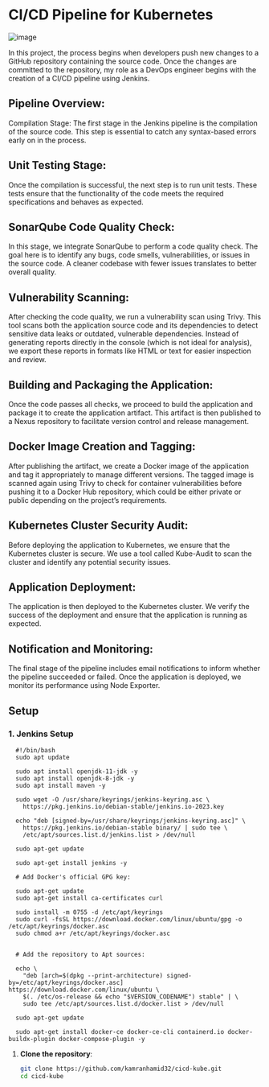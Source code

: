# CI/CD Pipeline for Kubernetes

![image](https://github.com/user-attachments/assets/2916b298-e631-4a43-8310-4e86ae5f7237)



In this project, the process begins when developers push new changes to a GitHub repository containing the source code. Once the changes are committed to the repository, my role as a DevOps engineer begins with the creation of a CI/CD pipeline using Jenkins.

## Pipeline Overview:
Compilation Stage:
The first stage in the Jenkins pipeline is the compilation of the source code. This step is essential to catch any syntax-based errors early on in the process.

## Unit Testing Stage:
Once the compilation is successful, the next step is to run unit tests. These tests ensure that the functionality of the code meets the required specifications and behaves as expected.

## SonarQube Code Quality Check:
In this stage, we integrate SonarQube to perform a code quality check. The goal here is to identify any bugs, code smells, vulnerabilities, or issues in the source code. A cleaner codebase with fewer issues translates to better overall quality.

## Vulnerability Scanning:
After checking the code quality, we run a vulnerability scan using Trivy. This tool scans both the application source code and its dependencies to detect sensitive data leaks or outdated, vulnerable dependencies. Instead of generating reports directly in the console (which is not ideal for analysis), we export these reports in formats like HTML or text for easier inspection and review.

## Building and Packaging the Application:
Once the code passes all checks, we proceed to build the application and package it to create the application artifact. This artifact is then published to a Nexus repository to facilitate version control and release management.

## Docker Image Creation and Tagging:
After publishing the artifact, we create a Docker image of the application and tag it appropriately to manage different versions. The tagged image is scanned again using Trivy to check for container vulnerabilities before pushing it to a Docker Hub repository, which could be either private or public depending on the project’s requirements.

## Kubernetes Cluster Security Audit:
Before deploying the application to Kubernetes, we ensure that the Kubernetes cluster is secure. We use a tool called Kube-Audit to scan the cluster and identify any potential security issues.

## Application Deployment:
The application is then deployed to the Kubernetes cluster. We verify the success of the deployment and ensure that the application is running as expected.

## Notification and Monitoring:
The final stage of the pipeline includes email notifications to inform whether the pipeline succeeded or failed. Once the application is deployed, we monitor its performance using Node Exporter.



## Setup
### 1. **Jenkins Setup**
      
      #!/bin/bash
      sudo apt update
      
      sudo apt install openjdk-11-jdk -y
      sudo apt install openjdk-8-jdk -y
      sudo apt install maven -y

      sudo wget -O /usr/share/keyrings/jenkins-keyring.asc \
        https://pkg.jenkins.io/debian-stable/jenkins.io-2023.key
      
      echo "deb [signed-by=/usr/share/keyrings/jenkins-keyring.asc]" \
        https://pkg.jenkins.io/debian-stable binary/ | sudo tee \
        /etc/apt/sources.list.d/jenkins.list > /dev/null

      sudo apt-get update
      
      sudo apt-get install jenkins -y
      
      # Add Docker's official GPG key:
      
      sudo apt-get update
      sudo apt-get install ca-certificates curl
      
      sudo install -m 0755 -d /etc/apt/keyrings
      sudo curl -fsSL https://download.docker.com/linux/ubuntu/gpg -o /etc/apt/keyrings/docker.asc
      sudo chmod a+r /etc/apt/keyrings/docker.asc


      # Add the repository to Apt sources:
      
      echo \
        "deb [arch=$(dpkg --print-architecture) signed-by=/etc/apt/keyrings/docker.asc] https://download.docker.com/linux/ubuntu \
        $(. /etc/os-release && echo "$VERSION_CODENAME") stable" | \
        sudo tee /etc/apt/sources.list.d/docker.list > /dev/null
      
      sudo apt-get update
      
      sudo apt-get install docker-ce docker-ce-cli containerd.io docker-buildx-plugin docker-compose-plugin -y

1. **Clone the repository**:
   ```bash
   git clone https://github.com/kamranhamid32/cicd-kube.git
   cd cicd-kube


